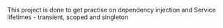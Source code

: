 This project is done to get practise on dependency injection and Service lifetimes - transient, scoped and singleton
